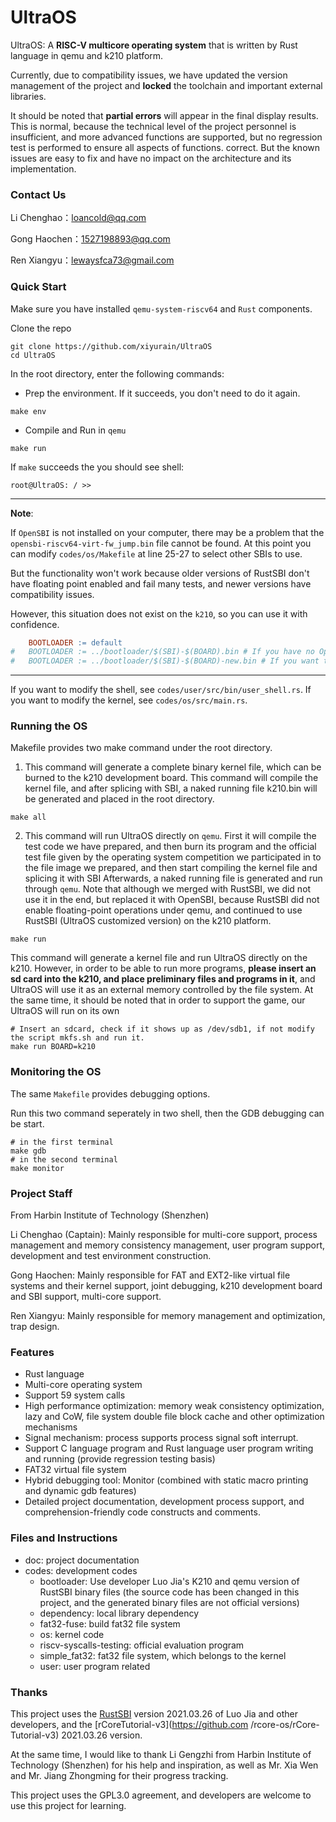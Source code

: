 # UltraOS

UltraOS: A **RISC-V multicore operating system** that is written by Rust language in qemu and k210 platform.

Currently, due to compatibility issues, we have updated the version management of the project and **locked** the toolchain and important external libraries. 

It should be noted that **partial errors** will appear in the final display results. This is normal, because the technical level of the project personnel is insufficient, and more advanced functions are supported, but no regression test is performed to ensure all aspects of functions. correct. But the known issues are easy to fix and have no impact on the architecture and its implementation.


### Contact Us

Li Chenghao：[loancold@qq.com](mailto:loancold@qq.com)

Gong Haochen：[1527198893@qq.com](mailto:1527198893@qq.com)

Ren Xiangyu：[lewaysfca73@gmail.com](mailto:lewaysfca73@gmail.com)


### Quick Start

Make sure you have installed `qemu-system-riscv64` and `Rust` components. 

Clone the repo

```shell
git clone https://github.com/xiyurain/UltraOS
cd UltraOS
```

In the root directory, enter the following commands:

- Prep the environment. If it succeeds, you don't need to do it again.

```shell
make env
```
- Compile and Run in `qemu`

```shell
make run
```

If `make` succeeds the you should see shell:

```shell
root@UltraOS: / >>
```

---

**Note**: 

If `OpenSBI` is not installed on your computer, there may be a problem that the `opensbi-riscv64-virt-fw_jump.bin` file cannot be found. At this point you can modify `codes/os/Makefile` at line 25-27 to select other SBIs to use.

But the functionality won't work because older versions of RustSBI don't have floating point enabled and fail many tests, and newer versions have compatibility issues. 

However, this situation does not exist on the `k210`, so you can use it with confidence.

``` Makefile
	BOOTLOADER := default
#	BOOTLOADER := ../bootloader/$(SBI)-$(BOARD).bin # If you have no OpenSBI, try RustSBI.
#	BOOTLOADER := ../bootloader/$(SBI)-$(BOARD)-new.bin # If you want to use new RustSBI, try this.
```

---

If you want to modify the shell, see `codes/user/src/bin/user_shell.rs`.
If you want to modify the kernel, see `codes/os/src/main.rs`.

### Running the OS

Makefile provides two make command under the root directory.

1. This command will generate a complete binary kernel file, which can be burned to the k210 development board. This command will compile the kernel
file, and after splicing with SBI, a naked running file k210.bin will be generated and placed in the root directory.

```shell
make all
```

2. This command will run UltraOS directly on `qemu`. First it will compile the test code we have prepared, and then burn its program and the official test file given by the operating system competition we participated in to the file image we prepared, and then start compiling the kernel file and splicing it with SBI Afterwards, a naked running file is generated and run through `qemu`. Note that although we merged with RustSBI, we did not use it in the end, but replaced it with OpenSBI, because RustSBI did not enable floating-point operations under qemu, and continued to use RustSBI (UltraOS customized version) on the k210 platform.

```shell
make run
```

This command will generate a kernel file and run UltraOS directly on the k210. However, in order to be able to run more programs, **please insert an sd card into the k210, and place preliminary files and programs in it**, and UltraOS will use it as an external memory controlled by the file system. At the same time, it should be noted that in order to support the game, our UltraOS will run on its own

```shell
# Insert an sdcard, check if it shows up as /dev/sdb1, if not modify the script mkfs.sh and run it.
make run BOARD=k210
```


### Monitoring the OS

The same `Makefile` provides debugging options.

Run this two command seperately in two shell, then the GDB debugging can be start.

```shell
# in the first terminal
make gdb
# in the second terminal
make monitor
```

### Project Staff

From Harbin Institute of Technology (Shenzhen)

Li Chenghao (Captain): Mainly responsible for multi-core support, process management and memory consistency management, user program support, development and test environment construction.

Gong Haochen: Mainly responsible for FAT and EXT2-like virtual file systems and their kernel support, joint debugging, k210 development board and SBI support, multi-core support.

Ren Xiangyu: Mainly responsible for memory management and optimization, trap design.


### Features

- Rust language
- Multi-core operating system
- Support 59 system calls
- High performance optimization: memory weak consistency optimization, lazy and CoW, file system double file block cache and other optimization mechanisms
- Signal mechanism: process supports process signal soft interrupt.
- Support C language program and Rust language user program writing and running (provide regression testing basis)
- FAT32 virtual file system
- Hybrid debugging tool: Monitor (combined with static macro printing and dynamic gdb features)
- Detailed project documentation, development process support, and comprehension-friendly code constructs and comments.

### Files and Instructions

- doc: project documentation
- codes: development codes
  - bootloader: Use developer Luo Jia's K210 and qemu version of RustSBI binary files (the source code has been changed in this project, and the generated binary files are not official versions)
  - dependency: local library dependency
  - fat32-fuse: build fat32 file system
  - os: kernel code
  - riscv-syscalls-testing: official evaluation program
  - simple_fat32: fat32 file system, which belongs to the kernel
  - user: user program related
  
  
### Thanks

This project uses the [RustSBI](https://github.com/rustsbi/rustsbi) version 2021.03.26 of Luo Jia and other developers, and the [rCoreTutorial-v3](https://github.com /rcore-os/rCore-Tutorial-v3) 2021.03.26 version.

At the same time, I would like to thank Li Gengzhi from Harbin Institute of Technology (Shenzhen) for his help and inspiration, as well as Mr. Xia Wen and Mr. Jiang Zhongming for their progress tracking.

This project uses the GPL3.0 agreement, and developers are welcome to use this project for learning.
